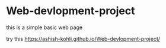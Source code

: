 # Web-devlopment-project

this is a simple basic web page

try this 
https://ashish-kohli.github.io/Web-devlopment-project/
